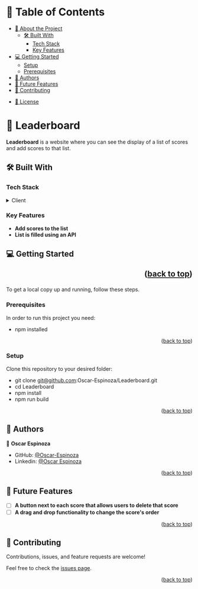 <a name="readme-top"></a>

<!-- TABLE OF CONTENTS -->

# 📗 Table of Contents

- [📖 About the Project](#about-project)
  - [🛠 Built With](#built-with)
    - [Tech Stack](#tech-stack)
    - [Key Features](#key-features)
  <!-- - [🚀 Live Demo](#live-demo) -->
- [💻 Getting Started](#getting-started)
  - [Setup](#setup)
  - [Prerequisites](#prerequisites)
  <!-- - [Install](#install) -->
  <!-- - [Usage](#usage) -->
  <!-- - [Run tests](#run-tests) -->
  <!-- - [Deployment](#triangular_flag_on_post-deployment) -->
- [👥 Authors](#authors)
- [🔭 Future Features](#future-features)
- [🤝 Contributing](#contributing)
<!-- - [⭐️ Show your support](#support)
- [🙏 Acknowledgements](#acknowledgements)
- [❓ FAQ](#faq) -->
- [📝 License](#license)

<!-- PROJECT DESCRIPTION -->

# 📖 Leaderboard <a name="about-project"></a>


**Leaderboard** is a website where you can see the display of a list of scores and add scores to that list.

## 🛠 Built With <a name="built-with"></a>

### Tech Stack <a name="tech-stack"></a>

<details>
  <summary>Client</summary>
  <ul>
    <li><a href="">Javascript</a></li>
    <li><a href="">HTML</a></li>
    <li><a href="">CSS</a></li>
    <li><a href="">Sass</a></li>
    <li><a href="">Webpack</a></li>
  </ul>
</details>

<!-- Features -->

### Key Features <a name="key-features"></a>

- **Add scores to the list**
- **List is filled using an API**

<!-- <p align="right">(<a href="#readme-top">back to top</a>)</p>

- [Live Demo Link](https://yourdeployedapplicationlink.com)

<p align="right">(<a href="#readme-top">back to top</a>)</p> -->

<!-- GETTING STARTED -->

## 💻 Getting Started <a name="getting-started"></a> <p align="right">(<a href="#readme-top">back to top</a>)</p>

To get a local copy up and running, follow these steps.

### Prerequisites

In order to run this project you need:

- npm installed

<p align="right">(<a href="#readme-top">back to top</a>)</p>

### Setup

Clone this repository to your desired folder:

  - git clone git@github.com:Oscar-Espinoza/Leaderboard.git
  - cd Leaderboard
  - npm install
  - npm run build

<p align="right">(<a href="#readme-top">back to top</a>)</p>

<!-- ### Usage

To run the project, execute the following command:

 npm run dev

<p align="right">(<a href="#readme-top">back to top</a>)</p> -->

## 👥 Authors <a name="authors"></a>

👤 **Oscar Espinoza**

- GitHub: [@Oscar-Espinoza](https://github.com/Oscar-Espinoza)
- Linkedin: [@Oscar Espinoza](https://www.linkedin.com/in/oscar-espinoza-68a398a8)

<p align="right">(<a href="#readme-top">back to top</a>)</p>

<!-- FUTURE FEATURES -->

## 🔭 Future Features <a name="future-features"></a>

- [ ] **A button next to each score that allows users to delete that score**
- [ ] **A drag and drop functionality to change the score's order**

<p align="right">(<a href="#readme-top">back to top</a>)</p>

<!-- CONTRIBUTING -->

## 🤝 Contributing <a name="contributing"></a>

Contributions, issues, and feature requests are welcome!

Feel free to check the [issues page](https://github.com/Oscar-Espinoza/Leaderboard/issues).

<p align="right">(<a href="#readme-top">back to top</a>)</p>

<!-- ## 📝 License <a name="license"></a>

This project is [MIT](./LICENSE) licensed. -->

<!-- <p align="right">(<a href="#readme-top">back to top</a>)</p> -->
